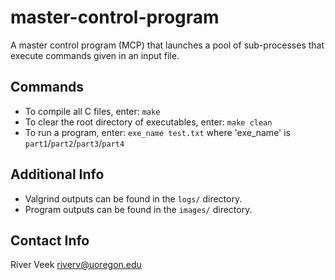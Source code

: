 # master-control-program
A master control program (MCP) that launches a pool of sub-processes that execute commands given in an input file.


## Commands
- To compile all C files, enter:
```make```
- To clear the root directory of executables, enter:
```make clean```
- To run a program, enter:
```exe_name test.txt``` where 'exe_name' is ```part1```/```part2```/```part3```/```part4```


## Additional Info
- Valgrind outputs can be found in the ```logs/``` directory.
- Program outputs can be found in the ```images/``` directory.


## Contact Info
River Veek
riverv@uoregon.edu
